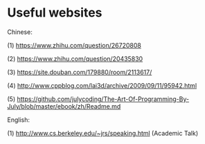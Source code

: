 # Useful websites

Chinese:

(1) https://www.zhihu.com/question/26720808

(2) https://www.zhihu.com/question/20435830

(3) https://site.douban.com/179880/room/2113617/

(4) http://www.cppblog.com/lai3d/archive/2009/09/11/95942.html

(5) https://github.com/julycoding/The-Art-Of-Programming-By-July/blob/master/ebook/zh/Readme.md

English:

(1) http://www.cs.berkeley.edu/~jrs/speaking.html (Academic Talk)
